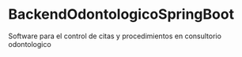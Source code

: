 # BackendOdontologicoSpringBoot
Software para el control de citas y procedimientos en consultorio odontologico
